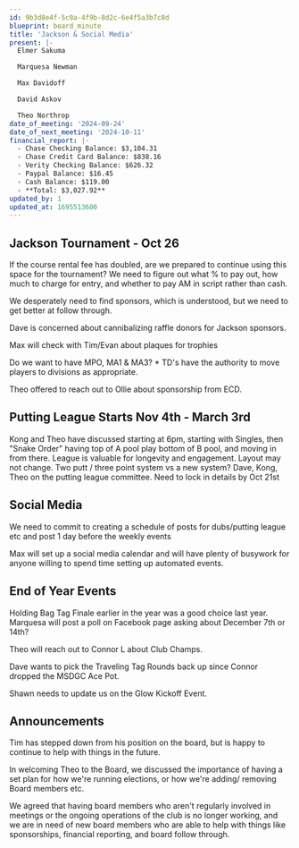 ```yaml
---
id: 9b3d8e4f-5c0a-4f9b-8d2c-6e4f5a3b7c8d
blueprint: board_minute
title: 'Jackson & Social Media'
present: |-
  Elmer Sakuma

  Marquesa Newman

  Max Davidoff

  David Askov

  Theo Northrop
date_of_meeting: '2024-09-24'
date_of_next_meeting: '2024-10-11'
financial_report: |-
  - Chase Checking Balance: $3,104.31
  - Chase Credit Card Balance: $838.16
  - Verity Checking Balance: $626.32
  - Paypal Balance: $16.45
  - Cash Balance: $119.00
  - **Total: $3,027.92**
updated_by: 1
updated_at: 1695513600
---
```

## Jackson Tournament - Oct 26
If the course rental fee has doubled, are we prepared to continue using this space for the tournament? We need to figure out what % to pay out, how much to charge for entry, and whether to pay AM in script rather than cash.

We desperately need to find sponsors, which is understood, but we need to get better at follow through.

Dave is concerned about cannibalizing raffle donors for Jackson sponsors.

Max will check with Tim/Evan about plaques for trophies

Do we want to have MPO, MA1 & MA3? * TD's have the authority to move players to divisions as appropriate.

Theo offered to reach out to Ollie about sponsorship from ECD.

## Putting League Starts Nov 4th - March 3rd
Kong and Theo have discussed starting at 6pm, starting with Singles, then "Snake Order" having top of A pool play bottom of B pool, and moving in from there. League is valuable for longevity and engagement. Layout may not change. Two putt / three point system vs a new system? Dave, Kong, Theo on the putting league committee. Need to lock in details by Oct 21st

## Social Media
We need to commit to creating a schedule of posts for dubs/putting league etc and post 1 day before the weekly events

Max will set up a social media calendar and will have plenty of busywork for anyone willing to spend time setting up automated events.

## End of Year Events
Holding Bag Tag Finale earlier in the year was a good choice last year. Marquesa will post a poll on Facebook page asking about December 7th or 14th?

Theo will reach out to Connor L about Club Champs.

Dave wants to pick the Traveling Tag Rounds back up since Connor dropped the MSDGC Ace Pot.

Shawn needs to update us on the Glow Kickoff Event.

## Announcements
Tim has stepped down from his position on the board, but is happy to continue to help with things in the future.

In welcoming Theo to the Board, we discussed the importance of having a set plan for how we're running elections, or how we're adding/ removing Board members etc.

We agreed that having board members who aren't regularly involved in meetings or the ongoing operations of the club is no longer working, and we are in need of new board members who are able to help with things like sponsorships, financial reporting, and board follow through.
